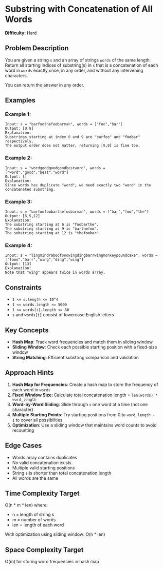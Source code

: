 # Substring with Concatenation of All Words

**Difficulty:** Hard

## Problem Description

You are given a string `s` and an array of strings `words` of the same length. Return all starting indices of substring(s) in `s` that is a concatenation of each word in `words` exactly once, in any order, and without any intervening characters.

You can return the answer in any order.

## Examples

### Example 1:
```
Input: s = "barfoothefoobarman", words = ["foo","bar"]
Output: [0,9]
Explanation:
Substrings starting at index 0 and 9 are "barfoo" and "foobar" respectively.
The output order does not matter, returning [9,0] is fine too.
```

### Example 2:
```
Input: s = "wordgoodgoodgoodbestword", words = ["word","good","best","word"]
Output: []
Explanation:
Since words has duplicate "word", we need exactly two "word" in the concatenated substring.
```

### Example 3:
```
Input: s = "barfoofoobarthefoobarman", words = ["bar","foo","the"]
Output: [6,9,12]
Explanation:
The substring starting at 6 is "foobarthe".
The substring starting at 9 is "barthefoo".
The substring starting at 12 is "thefoobar".
```

### Example 4:
```
Input: s = "lingmindraboofooowingdingbarrwingmonkeypoundcake", words = ["fooo","barr","wing","ding","wing"]
Output: [13]
Explanation:
Note that "wing" appears twice in words array.
```

## Constraints

- `1 <= s.length <= 10^4`
- `1 <= words.length <= 5000`
- `1 <= words[i].length <= 30`
- `s` and `words[i]` consist of lowercase English letters

## Key Concepts

- **Hash Map**: Track word frequencies and match them in sliding window
- **Sliding Window**: Check each possible starting position with a fixed-size window
- **String Matching**: Efficient substring comparison and validation

## Approach Hints

1. **Hash Map for Frequencies**: Create a hash map to store the frequency of each word in `words`
2. **Fixed Window Size**: Calculate total concatenation length = `len(words) * word_length`
3. **Word-by-Word Sliding**: Slide through `s` one word at a time (not one character)
4. **Multiple Starting Points**: Try starting positions from 0 to `word_length - 1` to cover all possibilities
5. **Optimization**: Use a sliding window that maintains word counts to avoid recounting

## Edge Cases

- Words array contains duplicates
- No valid concatenation exists
- Multiple valid starting positions
- String `s` is shorter than total concatenation length
- All words are the same

## Time Complexity Target

O(n * m * len) where:
- n = length of string s
- m = number of words
- len = length of each word

With optimization using sliding window: O(n * len)

## Space Complexity Target

O(m) for storing word frequencies in hash map

